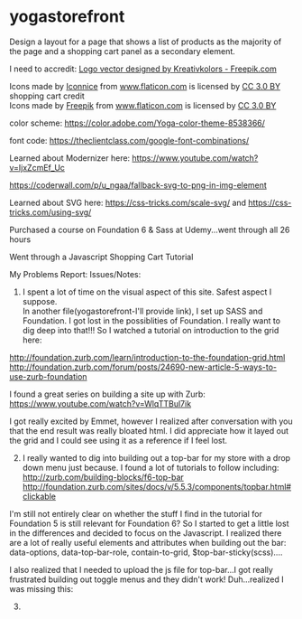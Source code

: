# yogastorefront
Design a layout for a page that shows a list of products as the majority of the page and a shopping cart panel as a secondary element.

I need to accredit:
<a href="http://www.freepik.com/free-photos-vectors/logo">Logo vector designed by Kreativkolors - Freepik.com</a>

<div>Icons made by <a href="http://www.flaticon.com/authors/iconnice" title="Iconnice">Iconnice</a> from <a href="http://www.flaticon.com" title="Flaticon">www.flaticon.com</a> is licensed by <a href="http://creativecommons.org/licenses/by/3.0/" title="Creative Commons BY 3.0" target="_blank">CC 3.0 BY</a></div> shopping cart credit

<div>Icons made by <a href="http://www.freepik.com" title="Freepik">Freepik</a> from <a href="http://www.flaticon.com" title="Flaticon">www.flaticon.com</a> is licensed by <a href="http://creativecommons.org/licenses/by/3.0/" title="Creative Commons BY 3.0" target="_blank">CC 3.0 BY</a></div>

color scheme: https://color.adobe.com/Yoga-color-theme-8538366/

font code:  https://theclientclass.com/google-font-combinations/

Learned about Modernizer here:  https://www.youtube.com/watch?v=IjxZcmEf_Uc

https://coderwall.com/p/u_ngaa/fallback-svg-to-png-in-img-element

Learned about SVG here:  https://css-tricks.com/scale-svg/ and https://css-tricks.com/using-svg/

Purchased a course on Foundation 6 & Sass at Udemy...went through all 26 hours

Went through a Javascript Shopping Cart Tutorial

My Problems Report:
Issues/Notes:
1.  I spent a lot of time on the visual aspect of this site.  Safest aspect I suppose.  
In another file(yogastorefront-I'll provide link), I set up SASS and Foundation.  I got lost
in the possiblities of Foundation.  I really want to dig deep into that!!!  So I watched
a tutorial on introduction to the grid here:

http://foundation.zurb.com/learn/introduction-to-the-foundation-grid.html
http://foundation.zurb.com/forum/posts/24690-new-article-5-ways-to-use-zurb-foundation

I found a great series on building a site up with Zurb:
https://www.youtube.com/watch?v=WlqTTBul7ik

I got really excited by Emmet, however I realized after conversation with you
that the end result was really bloated html.  I did appreciate how it layed out the 
grid and I could see using it as a reference if I feel lost.

2.  I really wanted to dig into building out a top-bar for my store with a drop down menu
just because.  I found a lot of tutorials to follow including:
http://zurb.com/building-blocks/f6-top-bar
http://foundation.zurb.com/sites/docs/v/5.5.3/components/topbar.html#clickable

I'm still not entirely clear on whether the stuff I find in the tutorial for Foundation 5
is still relevant for Foundation 6?  So I started to get a little lost in the differences
and decided to focus on the Javascript.  I realized there are a lot of really useful elements
and attributes when building out the bar:  data-options, data-top-bar-role, contain-to-grid,
$top-bar-sticky(scss)....

I also realized that I needed to upload the js file for top-bar...I got really frustrated
building out toggle menus and they didn't work!  Duh...realized I was missing this:
    <script src="js/foundation/foundation.js"></script>
    <script src="js/foundation/foundation.topbar.js"></script>

3. 